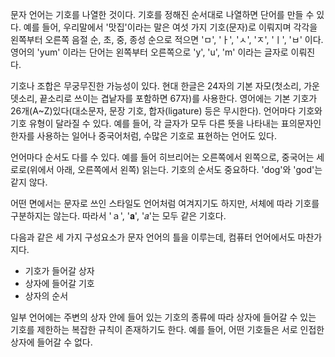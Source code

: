 문자 언어는 기호를 나열한 것이다. 기호를 정해진 순서대로 나열하면 단어를 만들 수 있다. 예를 들어, 우리말에서 '맛집'이라는 말은 여섯 가지 기호(문자)로 이뤄지며 각각을 왼쪽부터 오른쪽 음절 순, 초, 중, 종성 순으로 적으면 'ㅁ', 'ㅏ', 'ㅅ', 'ㅈ', 'ㅣ', 'ㅂ' 이다. 영어의 'yum' 이라는 단어는 왼쪽부터 오른쪽으로 'y', 'u', 'm' 이라는 글자로 이뤄진다.

기호나 조합은 무궁무진한 가능성이 있다. 현대 한글은 24자의 기본 자모(첫소리, 가운뎃소리, 끝소리로 쓰이는 겹낱자를 포함하면 67자)를 사용한다. 영어에는 기본 기호가 26개(A~Z)있다(대소문자, 문장 기호, 합자(ligature) 등은 무시한다). 언어마다 기호와 기호 유형이 달라질 수 있다. 예를 들어, 각 글자가 모두 다른 뜻을 나타내는 표의문자인 한자를 사용하는 일어나 중국어처럼, 수많은 기호로 표현하는 언어도 있다.

언어마다 순서도 다를 수 있다. 예를 들어 히브리어는 오른쪽에서 왼쪽으로, 중국어는 세로로(위에서 아래, 오른쪽에서 왼쪽) 읽는다. 기호의 순서도 중요하다. 'dog'와 'god'는 같지 않다.

어떤 면에서는 문자로 쓰인 스타일도 언어처럼 여겨지기도 하지만, 서체에 따라 기호를 구분하지는 않는다. 따라서 'ａ', '𝐚', '𝑎'는 모두 같은 기호다.

다음과 같은 세 가지 구성요소가 문자 언어의 틀을 이루는데, 컴퓨터 언어에서도 마찬가지다.

- 기호가 들어갈 상자
- 상자에 들어갈 기호
- 상자의 순서

일부 언어에는 주변의 상자 안에 들어 있는 기호의 종류에 따라 상자에 들어갈 수 있는 기호를 제한하는 복잡한 규칙이 존재하기도 한다. 예를 들어, 어떤 기호들은 서로 인접한 상자에 들어갈 수 없다.